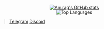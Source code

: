<div align="center">
  
  [![Anurag's GitHub stats](https://github-readme-stats.vercel.app/api?username=Tim-977)](https://github.com/Tim-977)
  <br>
  <img src="https://github-readme-stats.vercel.app/api/top-langs?username=YourUsername&show_icons=true&locale=en&layout=compact&theme=chartreuse-dark" alt="Top Languages" />
  
</div>


>[Telegram](https://t.me/timbrzm)
>[Discord](https://discord.com/users/618793085735927808)
